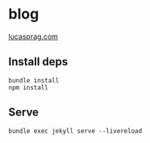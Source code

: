 # blog

[lucasprag.com](https://lucasprag.com)


## Install deps

```
bundle install
npm install
```

## Serve

```
bundle exec jekyll serve --livereload
```